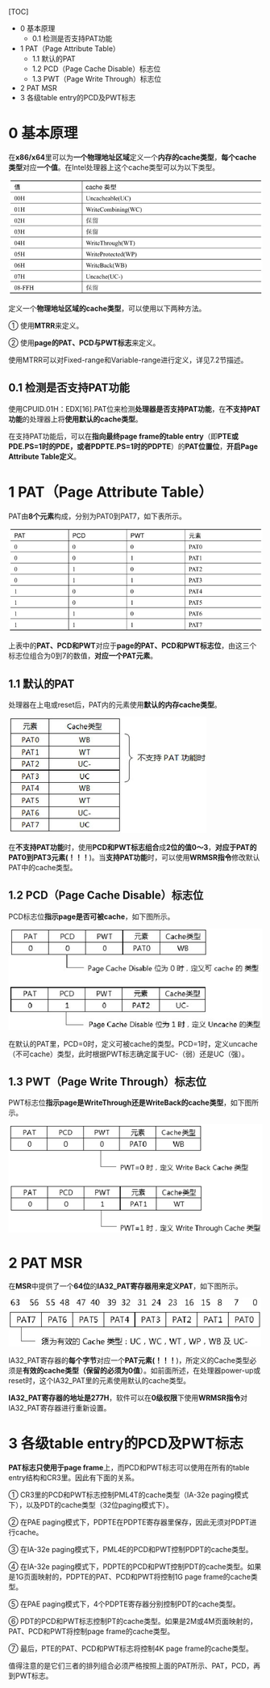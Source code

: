 [TOC]

- 0 基本原理
    - 0.1 检测是否支持PAT功能
- 1 PAT（Page Attribute Table）
    - 1.1 默认的PAT
    - 1.2 PCD（Page Cache Disable）标志位
    - 1.3 PWT（Page Write Through）标志位
- 2 PAT MSR
- 3 各级table entry的PCD及PWT标志

# 0 基本原理

在**x86/x64**里可以为**一个物理地址区域**定义一个**内存的cache类型**，**每个cache类型**对应**一个值**。在Intel处理器上这个cache类型可以为以下类型。

![config](./images/72.png)

定义一个**物理地址区域的cache类型**，可以使用以下两种方法。

① 使用**MTRR**来定义。

② 使用**page的PAT、PCD与PWT标志**来定义。

使用MTRR可以对Fixed\-range和Variable\-range进行定义，详见7.2节描述。

## 0.1 检测是否支持PAT功能

使用CPUID.01H：EDX[16].PAT位来检测**处理器是否支持PAT功能**，在**不支持PAT功能**的处理器上将**使用默认的cache类型**。

在支持PAT功能后，可以在**指向最终page frame的table entry**（即**PTE或PDE.PS=1时的PDE，或者PDPTE.PS=1时的PDPTE**）的**PAT位置位**，**开启Page Attribute Table定义**。

# 1 PAT（Page Attribute Table）

PAT由**8个元素**构成，分别为PAT0到PAT7，如下表所示。

![config](./images/73.png)

上表中的**PAT、PCD和PWT**对应于**page的PAT、PCD和PWT标志位**，由这三个标志位组合为0到7的数值，**对应一个PAT元素**。

## 1.1 默认的PAT

处理器在上电或reset后，PAT内的元素使用**默认的内存cache类型**。

![config](./images/74.png)

在**不支持PAT功能**时，使用**PCD和PWT标志组合**成**2位的值0～3**，**对应于PAT的PAT0到PAT3元素(！！！**)。当**支持PAT功能**时，可以使用**WRMSR指令**修改默认PAT中的cache类型。

## 1.2 PCD（Page Cache Disable）标志位

PCD标志位**指示page是否可被cache**，如下图所示。

![config](./images/75.png)

在默认的PAT里，PCD=0时，定义可被cache的类型。PCD=1时，定义uncache（不可cache）类型，此时根据PWT标志确定属于UC-（弱）还是UC（强）。

## 1.3 PWT（Page Write Through）标志位

PWT标志位**指示page是WriteThrough还是WriteBack的cache类型**，如下图所示。

![config](./images/76.png)

# 2 PAT MSR

在**MSR**中提供了一个**64位**的**IA32\_PAT寄存器用来定义PAT**，如下图所示。

![config](./images/77.png)

IA32\_PAT寄存器的**每个字节**对应一个**PAT元素(！！！**)，所定义的Cache类型必须是**有效的cache类型（保留的必须为0值**）。如前面所述，在处理器power\-up或reset时，这个IA32\_PAT里的元素使用默认的cache类型。

**IA32\_PAT寄存器的地址是277H**，软件可以在**0级权限**下使用**WRMSR指令**对IA32\_PAT寄存器进行重新设置。

# 3 各级table entry的PCD及PWT标志

**PAT标志只使用于page frame**上，而PCD和PWT标志可以使用在所有的table entry结构和CR3里。因此有下面的关系。

① CR3里的PCD和PWT标志控制PML4T的cache类型（IA\-32e paging模式下），以及PDT的cache类型（32位paging模式下）。

② 在PAE paging模式下，PDPTE在PDPTE寄存器里保存，因此无须对PDPT进行cache。

③ 在IA\-32e paging模式下，PML4E的PCD和PWT控制PDPT的cache类型。

④ 在IA\-32e paging模式下，PDPTE的PCD和PWT控制PDT的cache类型。如果是1G页面映射的，PDPTE的PAT、PCD和PWT将控制1G page frame的cache类型。

⑤ 在PAE paging模式下，4个PDPTE寄存器分别控制PDT的cache类型。

⑥ PDT的PCD和PWT标志控制PT的cache类型。如果是2M或4M页面映射的，PAT、PCD和PWT将控制page frame的cache类型。

⑦ 最后，PTE的PAT、PCD和PWT标志将控制4K page frame的cache类型。

值得注意的是它们三者的排列组合必须严格按照上面的PAT所示、PAT，PCD，再到PWT标志。